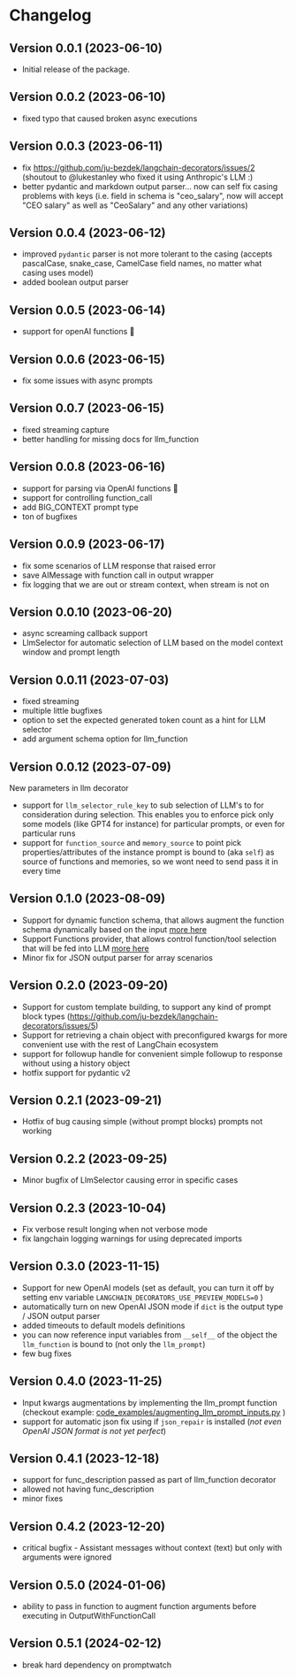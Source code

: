 # Changelog

## Version 0.0.1 (2023-06-10)

- Initial release of the package.

## Version 0.0.2 (2023-06-10)
- fixed typo that caused broken async executions

## Version 0.0.3 (2023-06-11)
- fix https://github.com/ju-bezdek/langchain-decorators/issues/2 
   (shoutout to @lukestanley who fixed it using Anthropic's LLM :)
- better pydantic and markdown output parser... now can self fix casing problems with keys (i.e. field in schema is "ceo_salary", now will accept "CEO salary" as well as "CeoSalary" and any other variations)

## Version 0.0.4 (2023-06-12)
- improved `pydantic` parser is not more tolerant to the casing (accepts pascalCase, snake_case, CamelCase field names, no matter what casing uses model)
- added boolean output parser


## Version 0.0.5 (2023-06-14)
- support for openAI functions 🚀 

## Version 0.0.6 (2023-06-15)
- fix some issues with async prompts

## Version 0.0.7 (2023-06-15)
- fixed streaming capture
- better handling for missing docs for llm_function

## Version 0.0.8 (2023-06-16)
- support for parsing via OpenAI functions 🚀
- support for controlling function_call
- add BIG_CONTEXT prompt type
- ton of bugfixes

## Version 0.0.9 (2023-06-17)
- fix some scenarios of LLM response that raised error
- save AIMessage with function call in output wrapper
- fix logging that we are out or stream context, when stream is not on

## Version 0.0.10 (2023-06-20)
- async screaming callback support
- LlmSelector for automatic selection of LLM based on the model context window and prompt length

## Version 0.0.11 (2023-07-03)
- fixed streaming
- multiple little bugfixes
- option to set the expected generated token count as a hint for LLM selector
- add argument schema option for llm_function

## Version 0.0.12 (2023-07-09)
New parameters in llm decorator
- support for `llm_selector_rule_key` to sub selection of LLM's to for consideration during selection. This enables you to enforce pick only some models (like GPT4 for instance) for particular prompts, or even for particular runs
- support for `function_source` and `memory_source` to point pick properties/attributes of the instance prompt is bound to (aka `self`) as source of functions and memories, so we wont need to send pass it in every time


## Version 0.1.0 (2023-08-09)
- Support for dynamic function schema, that allows augment the function schema dynamically based on the input [more here](./README.MD#dynamic-function-schemas)
- Support Functions provider, that allows control function/tool selection that will be fed into LLM [more here](./README.MD#functions-provider)
- Minor fix for JSON output parser for array scenarios

## Version 0.2.0 (2023-09-20)
- Support for custom template building, to support any kind of prompt block types (https://github.com/ju-bezdek/langchain-decorators/issues/5)
- Support for retrieving a chain object with preconfigured kwargs for more convenient use with the rest of LangChain ecosystem
- support for followup handle for convenient simple followup to response without using a history object
- hotfix support for pydantic v2


## Version 0.2.1 (2023-09-21)
- Hotfix of bug causing simple (without prompt blocks) prompts not working

## Version 0.2.2 (2023-09-25)
- Minor bugfix of LlmSelector causing error in specific cases

## Version 0.2.3 (2023-10-04)
- Fix verbose result longing when not verbose mode
- fix langchain logging warnings for using deprecated imports

## Version 0.3.0 (2023-11-15)
- Support for new OpenAI models (set as default, you can turn it off by setting env variable `LANGCHAIN_DECORATORS_USE_PREVIEW_MODELS=0` )
- automatically turn on new OpenAI JSON mode if `dict` is the output type / JSON output parser
- added timeouts to default models definitions
- you can now reference input variables from `__self__` of the object the `llm_function` is bound to (not only the `llm_prompt`)
- few bug fixes

## Version 0.4.0 (2023-11-25)
- Input kwargs augmentations by implementing the llm_prompt function  (checkout example: [code_examples/augmenting_llm_prompt_inputs.py](https://github.com/ju-bezdek/langchain-decorators/blob/main/code_examples/augmenting_llm_prompt_inputs.py) )
- support for automatic json fix using if `json_repair` is installed 
(*not even OpenAI JSON format is not yet perfect*)

## Version 0.4.1 (2023-12-18)
- support for func_description passed as part of llm_function decorator
- allowed not having func_description
- minor fixes

## Version 0.4.2 (2023-12-20)
- critical bugfix - Assistant messages without context (text) but only with arguments were ignored

## Version 0.5.0 (2024-01-06)
- ability to pass in function to augment function arguments before executing in OutputWithFunctionCall

## Version 0.5.1 (2024-02-12)
- break hard dependency on promptwatch